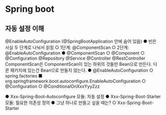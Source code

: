 # Spring boot

## 자동 설정 이해
@EnableAutoConfiguration (@SpringBootApplication 안에 숨어 있음)
● 빈은 사실 두 단계로 나눠서 읽힘
    ○ 1단계: @ComponentScan
    ○ 2단계: @EnableAutoConfiguration
● @ComponentScan
    ○ @Component
    ○ @Configuration @Repository @Service @Controller @RestController
ComponentScan은 ComponentScan이 있는 하위의 것들만 Bean으로 만든다. 다른 패키지에 있는건 Bean으로 만들지 않는다.
● @EnableAutoConfiguration
    ○ spring.factories
        ■ org.springframework.boot.autoconfigure.EnableAutoConfiguration
    ○ @Configuration
    ○ @ConditionalOnXxxYyyZzz

● Xxx-Spring-Boot-Autoconfigure 모듈: 자동 설정
● Xxx-Spring-Boot-Starter 모듈: 필요한 의존성 정의
● 그냥 하나로 만들고 싶을 때는?
○ Xxx-Spring-Boot-Starter
